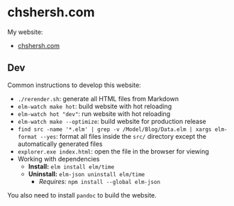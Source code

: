 # chshersh.com

My website:

- [chshersh.com](https://chshersh.com)

## Dev

Common instructions to develop this website:

- `./rerender.sh`: generate all HTML files from Markdown
- `elm-watch make hot`: build website with hot reloading
- `elm-watch hot "dev"`: run website with hot reloading
- `elm-watch make --optimize`: build website for production release
- `find src -name '*.elm' | grep -v /Model/Blog/Data.elm | xargs elm-format --yes`:
  format all files inside the `src/` directory except the automatically generated files
- `explorer.exe index.html`: open the file in the browser for viewing
- Working with dependencies
  - **Install:** `elm install elm/time`
  - **Uninstall:** `elm-json uninstall elm/time`
    - _Requires:_ `npm install --global elm-json`

You also need to install `pandoc` to build the website.

